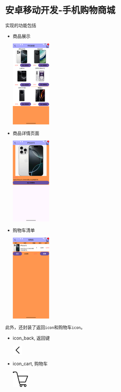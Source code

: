 # 安卓移动开发-手机购物商城

实现的功能包括

- 商品展示

  <img src="https://raw.githubusercontent.com/XiaoPeng0x3/blogImage/main/goos_list.png" style="zoom: 25%;" />

- 商品详情页面

  <img src="https://raw.githubusercontent.com/XiaoPeng0x3/blogImage/main/goods_detail.png" style="zoom:25%;" />

- 购物车清单

  <img src="https://raw.githubusercontent.com/XiaoPeng0x3/blogImage/main/shopping_cart.png" style="zoom:25%;" />



此外，还封装了返回`icon`和购物车`icon`。

- icon_back, 返回键

  ![](https://raw.githubusercontent.com/XiaoPeng0x3/blogImage/main/ic_back.png)

- icon_cart, 购物车

  ![](https://raw.githubusercontent.com/XiaoPeng0x3/blogImage/main/ic_cart.png)





























